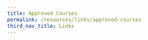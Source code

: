 ```yaml
---
title: Approved Courses
permalink: /resources/links/approved-courses
third_nav_title: Links
---
```

